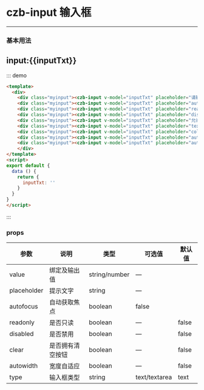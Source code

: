 <script>
export default {
  data () {
    return {
      inputTxt: ''
    }
  }
}
</script>

# czb-input 输入框
----
### 基本用法
<div class="myinput"><czb-input v-model="inputTxt" placeholder="请输入内容"></czb-input></div>
<div class="myinput"><czb-input v-model="inputTxt" placeholder="autofocus" :autofocus="true"></czb-input></div>
<div class="myinput"><czb-input v-model="inputTxt" placeholder="readonly" :readonly="true"></czb-input></div>
<div class="myinput"><czb-input v-model="inputTxt" placeholder="disabled" :disabled="true"></czb-input></div>
<div class="myinput"><czb-input v-model="inputTxt" placeholder="允许clear" :clear="true"></czb-input></div>
<div class="myinput"><czb-input v-model="inputTxt" placeholder="textarea" type="textarea"></czb-input></div>
<div class="myinput"><czb-input v-model="inputTxt" placeholder="cols and rows" type="textarea" :cols="30" :rows="8"></czb-input></div>
<div class="myinput"><czb-input v-model="inputTxt" placeholder="autowidth text" :autowidth="true"></czb-input></div>
<div class="myinput"><czb-input v-model="inputTxt" placeholder="autowidth textarea" type="textarea" :autowidth="true"></czb-input></div>

## input:{{inputTxt}}






::: demo
```html
<template>
  <div>
    <div class="myinput"><czb-input v-model="inputTxt" placeholder="请输入内容"></czb-input></div>
    <div class="myinput"><czb-input v-model="inputTxt" placeholder="autofocus" :autofocus="true"></czb-input></div>
    <div class="myinput"><czb-input v-model="inputTxt" placeholder="readonly" :readonly="true"></czb-input></div>
    <div class="myinput"><czb-input v-model="inputTxt" placeholder="disabled" :disabled="true"></czb-input></div>
    <div class="myinput"><czb-input v-model="inputTxt" placeholder="允许clear" :clear="true"></czb-input></div>
    <div class="myinput"><czb-input v-model="inputTxt" placeholder="textarea" type="textarea"></czb-input></div>
    <div class="myinput"><czb-input v-model="inputTxt" placeholder="cols and rows" type="textarea" :cols="30" :rows="8"></czb-input></div>
    <div class="myinput"><czb-input v-model="inputTxt" placeholder="autowidth text" :autowidth="true"></czb-input></div>
    <div class="myinput"><czb-input v-model="inputTxt" placeholder="autowidth textarea" type="textarea" :autowidth="true"></czb-input></div>
    </div>
</template>
<script>
export default {
  data () {
    return {
      inputTxt: ''
    }
  }
}
</script>
```
:::
### props
| 参数      | 说明                                 | 类型      | 可选值       | 默认值   |
|---------- |------------------------------------ |---------- |------------- |-------- |
|value	  | 绑定及输出值    |	string/number   | —   ||
|placeholder	  | 提示文字    |	string   | —   ||
|autofocus	  | 自动获取焦点    |	boolean   | false   ||
|readonly	    | 是否只读    |	boolean   | —   |false |
|disabled	    | 是否禁用    |	boolean   | —   |false |
|clear	    | 是否拥有清空按钮    |	boolean   | —   |false |
|autowidth	  | 宽度自适应    |	boolean   | —   |false |
|type	    | 输入框类型   |	string   | text/textarea   |text|
